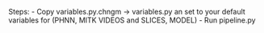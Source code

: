 Steps:
	- Copy variables.py.chngm -> variables.py an set to your default variables for (PHNN, MITK VIDEOS and SLICES, MODEL)
	- Run pipeline.py

